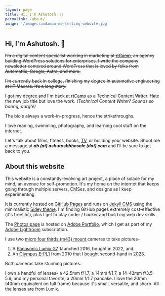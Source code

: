 ```yaml
---
layout: page
title: Hi, I'm Ashutosh. 👋
permalink: /about/
image: '/images/andaman-me-testing-website.jpg'
---
```

## Hi, I'm Ashutosh. 👋
~~I’m a digital content specialist working in marketing at [rtCamp](https://rtcamp.com/), an agency building WordPress solutions for enterprises. I write the company newsletter centered around WordPress that is loved by folks from Automattic, Google, Astra, and more.~~

~~I’m currently back in college, finishing my degree in automotive engineering at IIT Madras. It’s a long story.~~

I got my degree and I'm back at [rtCamp](https://rtcamp.com/) as a Technical Content Writer. Hate the new job title but love the work. _(Technical Content Writer? Sounds so boring, aargh!)_

The bio's always a work-in-progress, hence the strikethroughs.

I love reading, swimming, photography, and learning cool stuff on the internet.

Let's talk about films, fitness, books, [TV](https://ashutoshbhosale.com/tv-list), or building your website. Shoot me a message at ***ab (at) ashutoshbhosale (dot) com*** and I'll be sure to get back to you.

## About this website

This website is a constantly-evolving art project, a place of solace for my mind, an avenue for self-promotion. It's my home on the internet that keeps going through multiple servers, CMSes, and designs as I keep experimenting.

It is currently hosted on [GitHub Pages](https://pages.github.com/) and runs on [Jekyll CMS](https://jekyllrb.com/) using the minimalistic [Sidey theme](https://github.com/ronv/sidey). I'm finding GitHub pages extremely cost-effective (it's free! lol), plus I get to play coder / hacker and build my web dev skills.

The [Photos page](https://photos.ashutoshbhosale.com/) is hosted on [Adobe Portfolio](https://portfolio.adobe.com/), which I get as part of my [Adobe Lightroom](https://lightroom.adobe.com/) subscription.


I use two [micro four thirds (m43) mount ](https://en.wikipedia.org/wiki/Micro_Four_Thirds_system)cameras to take pictures- 
1. A [Panasonic Lumix G7](https://www.dpreview.com/reviews/panasonic-lumix-dmc-g7/8), launched 2016, bought in 2022, and
2. An [Olympus E-PL1](https://www.dpreview.com/reviews/olympusepl1) from 2010 that I bought second-hand in 2023.

Both cameras take stunning pictures.

I own a handful of lenses- a 42.5mm f/1.7, a 14mm f/1.7, a 14-42mm f/3.5-5.6, and my personal favorite, a 20mm f/1.7 pancake. I love the 20mm (40mm equivalent on full frame) because it's small, versatile, and sharp. All the lenses are from Lumix.